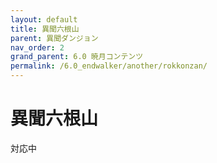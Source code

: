 ```yaml
---
layout: default
title: 異聞六根山
parent: 異聞ダンジョン
nav_order: 2
grand_parent: 6.0 暁月コンテンツ
permalink: /6.0_endwalker/another/rokkonzan/
---
```


# 異聞六根山

対応中
